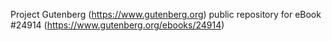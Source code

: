 Project Gutenberg (https://www.gutenberg.org) public repository for eBook #24914 (https://www.gutenberg.org/ebooks/24914)
